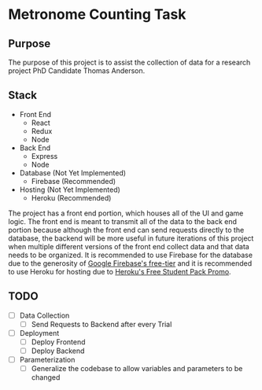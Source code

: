 # Metronome Counting Task
## Purpose
The purpose of this project is to assist the collection of data for a research project PhD Candidate Thomas Anderson.

## Stack
- Front End
	- React
	- Redux
	- Node
- Back End
	- Express
	- Node
- Database (Not Yet Implemented)
	- Firebase (Recommended)
- Hosting (Not Yet Implemented)
	- Heroku (Recommended)

The project has a front end portion, which houses all of the UI and game logic. The front end is meant to transmit all of the data to the back end portion because although the front end can send requests directly to the database, the backend will be more useful in future iterations of this project when multiple different versions of the front end collect data and that data needs to be organized. It is recommended to use Firebase for the database due to the generosity of [Google Firebase's free-tier](https://firebase.google.com/pricing) and it is recommended to use Heroku for hosting due to [Heroku's Free Student Pack Promo](https://www.heroku.com/github-students).

## TODO
- [ ] Data Collection
	- [ ] Send Requests to Backend after every Trial
- [ ] Deployment
	- [ ] Deploy Frontend
	- [ ] Deploy Backend
- [ ] Parameterization
	- [ ] Generalize the codebase to allow variables and parameters to be changed
